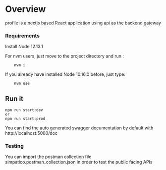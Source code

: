 # Overview

profile is a nextjs based React application using api as the backend gateway

### Requirements

Install Node 12.13.1

For nvm users, just move to the project directory and run :
```
    nvm i
```
If you already have installed Node 10.16.0 before, just type:
```
    nvm use
```
## Run it
```
npm run start:dev
or
npm run start:prod
```

You can find the auto generated swagger documentation by default with http://localhost:5000/doc

### Testing

You can import the postman collection file simpatico.postman_collection.json in order to test the public facing APIs
